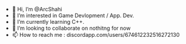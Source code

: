 - 👋 Hi, I’m @ArcShahi
- 👀 I’m interested in Game Devlopment / App. Dev.
- 🌱 I’m currently learning C++.
- 💞️ I’m looking to collaborate on nothitng for now
- 📫 How to reach me : discordapp.com/users/674612232516272130

<!---
ArcShahi/ArcShahi is a ✨ special ✨ repository because its `README.md` (this file) appears on your GitHub profile.
You can click the Preview link to take a look at your changes.
--->
